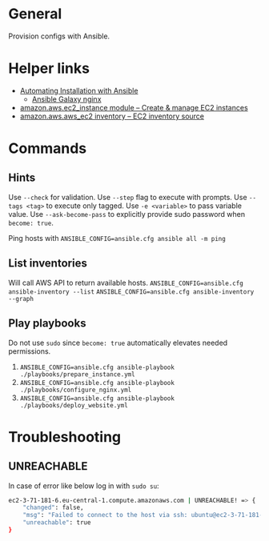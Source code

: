 # General
Provision configs with Ansible.

# Helper links
- [Automating Installation with Ansible](https://docs.nginx.com/nginx/deployment-guides/amazon-web-services/ec2-instances-for-nginx/#automating-installation-with-ansible)
  - [Ansible Galaxy nginx](https://galaxy.ansible.com/ui/standalone/roles/nginxinc/nginx/documentation/)
- [amazon.aws.ec2_instance module – Create & manage EC2 instances](https://docs.ansible.com/ansible/latest/collections/amazon/aws/ec2_instance_module.html#ansible-collections-amazon-aws-ec2-instance-module)
- [amazon.aws.aws_ec2 inventory – EC2 inventory source](https://docs.ansible.com/ansible/latest/collections/amazon/aws/aws_ec2_inventory.html)

# Commands
## Hints
Use `--check` for validation.
Use `--step` flag to execute with prompts.
Use `--tags <tag>` to execute only tagged.
Use `-e <variable>` to pass variable value.
Use `--ask-become-pass` to explicitly provide sudo password when `become: true`.

Ping hosts with `ANSIBLE_CONFIG=ansible.cfg ansible all -m ping`

## List inventories
Will call AWS API to return available hosts.
`ANSIBLE_CONFIG=ansible.cfg ansible-inventory --list`
`ANSIBLE_CONFIG=ansible.cfg ansible-inventory --graph`

## Play playbooks
Do not use `sudo` since `become: true` automatically elevates needed permissions.
1. `ANSIBLE_CONFIG=ansible.cfg ansible-playbook ./playbooks/prepare_instance.yml`
2. `ANSIBLE_CONFIG=ansible.cfg ansible-playbook ./playbooks/configure_nginx.yml`
3. `ANSIBLE_CONFIG=ansible.cfg ansible-playbook ./playbooks/deploy_website.yml`

# Troubleshooting

## UNREACHABLE

In case of error like below log in with `sudo su`:
```bash
ec2-3-71-181-6.eu-central-1.compute.amazonaws.com | UNREACHABLE! => {
    "changed": false,
    "msg": "Failed to connect to the host via ssh: ubuntu@ec2-3-71-181-6.eu-central-1.compute.amazonaws.com: Permission denied (publickey).",
    "unreachable": true
}
```
